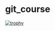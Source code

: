 # git_course

[![trophy](https://github-profile-trophy.vercel.app/?username=barzanraza)](https://github.com/ryo-ma/github-profile-trophy)

